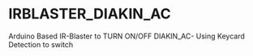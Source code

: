 # IRBLASTER_DIAKIN_AC
Arduino Based IR-Blaster to TURN ON/OFF DIAKIN_AC- Using Keycard Detection to switch
